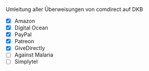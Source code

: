 

Umleitung aller Überweisungen von comdirect auf DKB

* [x] Amazon
* [x] Digital Ocean
* [x] PayPal
* [x] Patreon
* [x] GiveDirectly
* [ ] Against Malaria
* [ ] Simplytel
